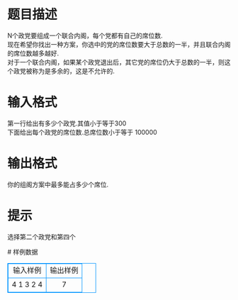 # 

 
 # 题目描述 
<p>
N个政党要组成一个联合内阁，每个党都有自己的席位数.<br>现在希望你找出一种方案，你选中的党的席位数要大于总数的一半，并且联合内阁的席位数越多越好.<br>对于一个联合内阁，如果某个政党退出后，其它党的席位仍大于总数的一半，则这个政党被称为是多余的，这是不允许的.</p> 

 
 # 输入格式 
<p>
第一行给出有多少个政党.其值小于等于300<br>下面给出每个政党的席位数.总席位数小于等于 100000</p> 

 
 # 输出格式 
<p>
你的组阁方案中最多能占多少个席位.</p> 

 
 # 提示 
<p>
选择第二个政党和第四个</p> 
# 样例数据
<style>
        table,table tr th, table tr td { border:1px solid #0094ff; }
        table { width: 200px; min-height: 25px; line-height: 25px; text-align: center; border-collapse: collapse;}   
    </style>
<table>
	<tr>
		<td>输入样例</td>
		<td>输出样例</td>
	</tr>
<tr><td>4
1 3 2 4
</td><td>7</td></tr></table>

